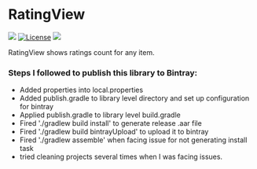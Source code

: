 # RatingView
[![](https://jitpack.io/v/nikhiljainlive/RatingView.svg)](https://jitpack.io/#nikhiljainlive/RatingView) [![License](https://img.shields.io/badge/License-Apache%202.0-blue.svg)](https://opensource.org/licenses/Apache-2.0) [ ![](https://api.bintray.com/packages/nikhiljain/RatingView/com.nikhiljain.ratingview/images/download.svg) ](https://bintray.com/nikhiljain/RatingView/com.nikhiljain.ratingview/_latestVersion)

RatingView shows ratings count for any item.


### Steps I followed to publish this library to Bintray:

- Added properties into local.properties
- Added publish.gradle to library level directory and set up configuration for bintray
- Applied publish.gradle to library level build.gradle
- Fired './gradlew build install' to generate release .aar file
- Fired './gradlew build  bintrayUpload' to upload it to bintray
- Fired './gradlew assemble' when facing issue for not generating install task
- tried cleaning projects several times when I was facing issues.
